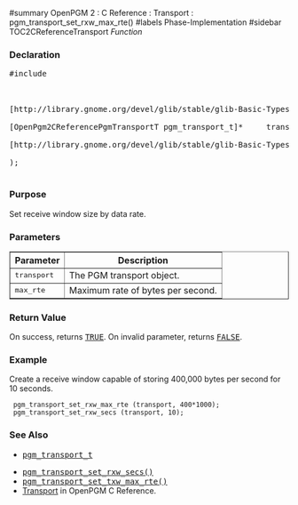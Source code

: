 ﻿#summary OpenPGM 2 : C Reference : Transport : pgm\_transport\_set\_rxw\_max\_rte()
#labels Phase-Implementation
#sidebar TOC2CReferenceTransport
_Function_
### Declaration ###
<pre>
#include <pgm/pgm.h><br>
<br>
[http://library.gnome.org/devel/glib/stable/glib-Basic-Types.html#gboolean gboolean] *pgm_transport_set_rxw_max_rte* (<br>
[OpenPgm2CReferencePgmTransportT pgm_transport_t]*     transport,<br>
[http://library.gnome.org/devel/glib/stable/glib-Basic-Types.html#guint guint]                max_rte<br>
);<br>
</pre>

### Purpose ###
Set receive window size by data rate.

### Parameters ###
<table cellpadding='5' border='1' cellspacing='0'>
<tr>
<th>Parameter</th>
<th>Description</th>
</tr>
<tr>
<td><tt>transport</tt></td>
<td>The PGM transport object.</td>
</tr><tr>
<td><tt>max_rte</tt></td>
<td>Maximum rate of bytes per second.</td>
</tr>
</table>


### Return Value ###
On success, returns <tt><a href='http://library.gnome.org/devel/glib/stable/glib-Standard-Macros.html#TRUE--CAPS'>TRUE</a></tt>.  On invalid parameter, returns <tt><a href='http://library.gnome.org/devel/glib/stable/glib-Standard-Macros.html#FALSE--CAPS'>FALSE</a></tt>.

### Example ###
Create a receive window capable of storing 400,000 bytes per second for 10 seconds.

```
 pgm_transport_set_rxw_max_rte (transport, 400*1000);
 pgm_transport_set_rxw_secs (transport, 10);
```

### See Also ###
  * <tt><a href='OpenPgm2CReferencePgmTransportT.md'>pgm_transport_t</a></tt><br>
<ul><li><tt><a href='OpenPgm2CReferencePgmTransportSetRxwSecs.md'>pgm_transport_set_rxw_secs()</a></tt><br>
</li><li><tt><a href='OpenPgm2CReferencePgmTransportSetTxwMaxRte.md'>pgm_transport_set_txw_max_rte()</a></tt><br>
</li><li><a href='OpenPgm2CReferenceTransport.md'>Transport</a> in OpenPGM C Reference.